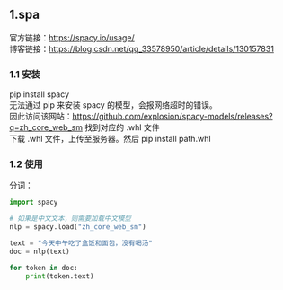 ## 1.spa
官方链接：https://spacy.io/usage/   
博客链接：https://blog.csdn.net/qq_33578950/article/details/130157831   
### 1.1 安装 
pip install spacy    
无法通过 pip 来安装 spacy 的模型，会报网络超时的错误。  
因此访问该网站：https://github.com/explosion/spacy-models/releases?q=zh_core_web_sm 找到对应的 .whl 文件  
下载 .whl 文件，上传至服务器。然后 pip install path.whl   
### 1.2 使用  
分词：  
```python
import spacy

# 如果是中文文本，则需要加载中文模型
nlp = spacy.load("zh_core_web_sm")

text = "今天中午吃了盒饭和面包，没有喝汤"
doc = nlp(text)

for token in doc:
    print(token.text)
```








